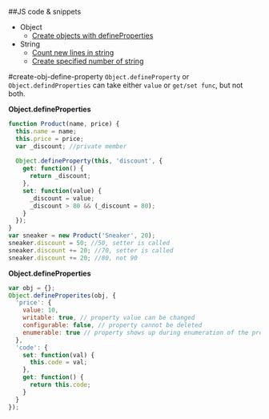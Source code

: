 ##JS code & snippets

* Object
  * [Create objects with defineProperties](#create-obj-define-property)
* String
  * [Count new lines in string](#count-str-line-break)
  * [Create specified number of string](#create-string)

#create-obj-define-property
`Object.defineProperty` or `Object.defindProperties` can take either `value` or `get/set func`, but not both.

**Object.defineProperties**
```javascript
function Product(name, price) {
  this.name = name;
  this.price = price;
  var _discount; //private member
  
  Object.defineProperty(this, 'discount', {
    get: function() {
      return _discount;
    },
    set: function(value) {
      _discount = value;
      _discount > 80 && (_discount = 80);
    }
  });
}
var sneaker = new Product('Sneaker', 20);
sneaker.discount = 50; //50, setter is called
sneaker.discount += 20; //70, setter is called
sneaker.discount += 20; //80, not 90
```
**Object.defineProperties**
```javascript
var obj = {};
Object.defineProperites(obj, {
  'price': {
    value: 10,
    writable: true, // property value can be changed
    configurable: false, // property cannot be deleted
    enumerable: true // property shows up during enumeration of the properties like for(key in obj)
  },
  'code': {
    set: function(val) {
      this.code = val;
    },
    get: function() {
      return this.code;
    }
  }
});
```

